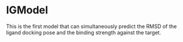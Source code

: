 # IGModel
This is the first model that can simultaneously predict the RMSD of the ligand docking pose and the binding strength against the target.
